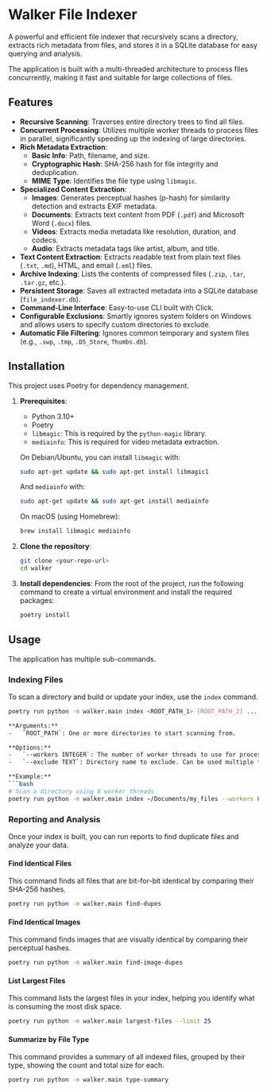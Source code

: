 # Walker File Indexer

A powerful and efficient file indexer that recursively scans a directory, extracts rich metadata from files, and stores it in a SQLite database for easy querying and analysis.

The application is built with a multi-threaded architecture to process files concurrently, making it fast and suitable for large collections of files.

## Features

- **Recursive Scanning**: Traverses entire directory trees to find all files.
- **Concurrent Processing**: Utilizes multiple worker threads to process files in parallel, significantly speeding up the indexing of large directories.
- **Rich Metadata Extraction**:
    - **Basic Info**: Path, filename, and size.
    - **Cryptographic Hash**: SHA-256 hash for file integrity and deduplication.
    - **MIME Type**: Identifies the file type using `libmagic`.
- **Specialized Content Extraction**:
    - **Images**: Generates perceptual hashes (p-hash) for similarity detection and extracts EXIF metadata.
    - **Documents**: Extracts text content from PDF (`.pdf`) and Microsoft Word (`.docx`) files.
    - **Videos**: Extracts media metadata like resolution, duration, and codecs.
    - **Audio**: Extracts metadata tags like artist, album, and title.
- **Text Content Extraction**: Extracts readable text from plain text files (`.txt`, `.md`), HTML, and email (`.eml`) files.
- **Archive Indexing**: Lists the contents of compressed files (`.zip`, `.tar`, `.tar.gz`, etc.).
- **Persistent Storage**: Saves all extracted metadata into a SQLite database (`file_indexer.db`).
- **Command-Line Interface**: Easy-to-use CLI built with Click.
- **Configurable Exclusions**: Smartly ignores system folders on Windows and allows users to specify custom directories to exclude.
- **Automatic File Filtering**: Ignores common temporary and system files (e.g., `.swp`, `.tmp`, `.DS_Store`, `Thumbs.db`).

## Installation

This project uses Poetry for dependency management.

1.  **Prerequisites**:
    -   Python 3.10+
    -   Poetry
    -   `libmagic`: This is required by the `python-magic` library.
    -   `mediainfo`: This is required for video metadata extraction.

    On Debian/Ubuntu, you can install `libmagic` with:
    ```bash
    sudo apt-get update && sudo apt-get install libmagic1
    ```
    And `mediainfo` with:
    ```bash
    sudo apt-get update && sudo apt-get install mediainfo
    ```

    On macOS (using Homebrew):
    ```bash
    brew install libmagic mediainfo
    ```

2.  **Clone the repository**:
    ```bash
    git clone <your-repo-url>
    cd walker
    ```

3.  **Install dependencies**:
    From the root of the project, run the following command to create a virtual environment and install the required packages:
    ```bash
    poetry install
    ```

## Usage

The application has multiple sub-commands.

### Indexing Files

To scan a directory and build or update your index, use the `index` command.

```bash
poetry run python -m walker.main index <ROOT_PATH_1> [ROOT_PATH_2] ... [OPTIONS]

**Arguments:**
-   `ROOT_PATH`: One or more directories to start scanning from.

**Options:**
-   `--workers INTEGER`: The number of worker threads to use for processing files.
-   `--exclude TEXT`: Directory name to exclude. Can be used multiple times.

**Example:**
```bash
# Scan a directory using 8 worker threads
poetry run python -m walker.main index ~/Documents/my_files --workers 8
```

### Reporting and Analysis

Once your index is built, you can run reports to find duplicate files and analyze your data.

#### Find Identical Files

This command finds all files that are bit-for-bit identical by comparing their SHA-256 hashes.

```bash
poetry run python -m walker.main find-dupes
```

#### Find Identical Images

This command finds images that are visually identical by comparing their perceptual hashes.

```bash
poetry run python -m walker.main find-image-dupes
```

#### List Largest Files

This command lists the largest files in your index, helping you identify what is consuming the most disk space.

```bash
poetry run python -m walker.main largest-files --limit 25
```

#### Summarize by File Type

This command provides a summary of all indexed files, grouped by their type, showing the count and total size for each.

```bash
poetry run python -m walker.main type-summary
```
